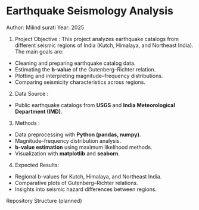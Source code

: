 # Earthquake Seismology Analysis  
 Author: Milind surati 
 Year: 2025  

1) Project Objective : 
This project analyzes earthquake catalogs from different seismic regions of India (Kutch, Himalaya, and Northeast India).  
The main goals are:  
- Cleaning and preparing earthquake catalog data.  
- Estimating the **b-value** of the Gutenberg–Richter relation.  
- Plotting and interpreting magnitude–frequency distributions.  
- Comparing seismicity characteristics across regions.  

 2) Data Source :
- Public earthquake catalogs from **USGS** and **India Meteorological Department (IMD)**.  

 3) Methods : 
- Data preprocessing with **Python (pandas, numpy)**.  
- Magnitude–frequency distribution analysis.  
- **b-value estimation** using maximum likelihood methods.  
- Visualization with **matplotlib** and **seaborn**.  

4) Expected Results:  
- Regional b-values for Kutch, Himalaya, and Northeast India.  
- Comparative plots of Gutenberg–Richter relations.  
- Insights into seismic hazard differences between regions.  

 Repository Structure (planned)  
